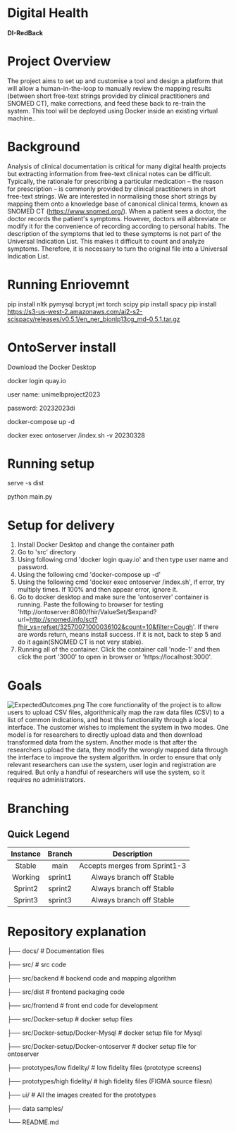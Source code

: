 # Digital Health
#### DI-RedBack
# Project Overview
The project aims to set up and customise a tool and design a platform that will allow a human-in-the-loop to manually review the mapping results (between short free-text strings provided by clinical practitioners and SNOMED CT),
make corrections, and feed these back to re-train the system. This tool will be deployed using Docker inside an existing virtual machine..

# Background
Analysis of clinical documentation is critical for many digital health projects but extracting information from free-text clinical notes can be difficult. Typically, the rationale for prescribing a particular medication – the reason for prescription – is commonly provided by clinical practitioners in short free-text strings. We are interested in normalising those short strings by mapping them onto a knowledge base of canonical clinical terms, known as SNOMED CT (https://www.snomed.org/).
When a patient sees a doctor, the doctor records the patient's symptoms. However, doctors will abbreviate or modify it for the convenience of recording according to personal habits. The description of the symptoms that led to these symptoms is not part of the Universal Indication List. This makes it difficult to count and analyze symptoms. Therefore, it is necessary to turn the original file into a Universal Indication List.

# Running Enriovemnt
pip install nltk pymysql bcrypt jwt torch scipy
pip install spacy
pip install https://s3-us-west-2.amazonaws.com/ai2-s2-scispacy/releases/v0.5.1/en_ner_bionlp13cg_md-0.5.1.tar.gz

# OntoServer install
Download the Docker Desktop

docker login quay.io 

user name: unimelbproject2023

password: 20232023di

docker-compose up -d

docker exec ontoserver /index.sh -v 20230328

# Running setup 
serve -s dist

python main.py

# Setup for delivery
1. Install Docker Desktop and change the container path
2. Go to 'src' directory
3. Using following cmd 'docker login quay.io' and then type user name and password. 
4. Using the following cmd 'docker-compose up -d'
5. Using the following cmd 'docker exec ontoserver /index.sh', if error, try multiply times. If 100% and then appear error, ignore it. 
6. Go to docker desktop and make sure the 'ontoserver' container is running. Paste the following to browser for testing 'http://ontoserver:8080/fhir/ValueSet/$expand?url=http://snomed.info/sct?fhir_vs=refset/32570071000036102&count=10&filter=Cough'. If there are words return, means install success. If it is not, back to step 5 and do it again(SNOMED CT is not very stable).
7. Running all of the container. Click the container call 'node-1' and then click the port '3000' to open in browser or 'https://localhost:3000'.


# Goals
![ExpectedOutcomes.png](https://imgpile.com/images/hNyBe1.png)
The core functionality of the project is to allow users to upload CSV files, algorithmically map the raw data files (CSV) to a list of common indications, and host this functionality through a local interface. The customer wishes to implement the system in two modes. One model is for researchers to directly upload data and then download transformed data from the system. Another mode is that after the researchers upload the data, they modify the wrongly mapped data through the interface to improve the system algorithm. In order to ensure that only relevant researchers can use the system, user login and registration are required. But only a handful of researchers will use the system, so it requires no administrators.

# Branching
## Quick Legend
|Instance|Branch|Description|
|:--:|:--:|:--:|
|Stable|main|Accepts merges from Sprint1-3|
|Working|sprint1|Always branch off Stable|
|Sprint2|sprint2|Always branch off Stable|
|Sprint3|sprint3|Always branch off Stable|

# Repository explanation

├── docs/                    # Documentation files

├── src/                       # src code

├── src/backend    # backend code and mapping algorithm
    
├── src/dist     # frontend packaging code
    
├── src/frontend     # front end code for development
    
├── src/Docker-setup   # docker setup files
    
├── src/Docker-setup/Docker-Mysql    # docker setup file for Mysql

├── src/Docker-setup/Docker-ontoserver    # docker setup file for ontoserver

├── prototypes/low fidelity/     # low fidelity files (prototype screens)

├── prototypes/high fidelity/     # high fidelity files (FIGMA source filesn)

├── ui/                        # All the images created for the prototypes

├── data samples/      

└── README.md
